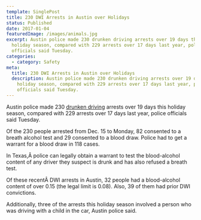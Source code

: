 ```yaml
---
template: SinglePost
title: 230 DWI Arrests in Austin over Holidays
status: Published
date: 2017-01-04
featuredImage: /images/animals.jpg
excerpt: Austin police made 230 drunken driving arrests over 19 days this
  holiday season, compared with 229 arrests over 17 days last year, police
  officials said Tuesday.
categories:
  - category: Safety
meta:
  title: 230 DWI Arrests in Austin over Holidays
  description: Austin police made 230 drunken driving arrests over 19 days this
    holiday season, compared with 229 arrests over 17 days last year, police
    officials said Tuesday.
---
```

<!--StartFragment-->

Austin police made 230 [drunken driving](/blog/avoiding-drunk-driver-accidents/) arrests over 19 days this holiday season, compared with 229 arrests over 17 days last year, police officials said Tuesday.

Of the 230 people arrested from Dec. 15 to Monday, 82 consented to a breath alcohol test and 29 consented to a blood draw. Police had to get a warrant for a blood draw in 118 cases.

In Texas,Â police can legally obtain a warrant to test the blood-alcohol content of any driver they suspect is drunk and has also refused a breath test.

Of these recentÂ DWI arrests in Austin, 32 people had a blood-alcohol content of over 0.15 (the legal limit is 0.08). Also, 39 of them had prior DWI convictions.

Additionally, three of the arrests this holiday season involved a person who was driving with a child in the car, Austin police said.

<!--EndFragment-->